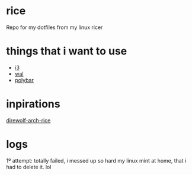 # rice
Repo for my dotfiles from my linux ricer

# things that i want to use

* [i3](https://github.com/i3/i3)
* [wal](https://github.com/dylanaraps/pywal)
* [polybar](https://github.com/jaagr/polybar)

# inpirations

[direwolf-arch-rice](https://github.com/ibrahimbutt/direwolf-arch-rice)

# logs
1º attempt: totally failed, i messed up so hard my linux mint at home, that i had to delete it. lol
